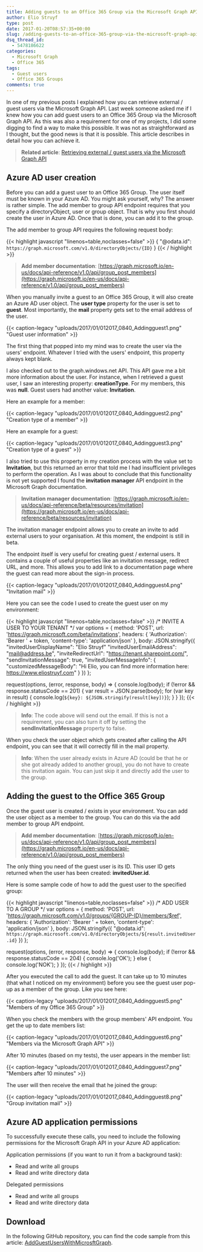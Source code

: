 ```yaml
---
title: Adding guests to an Office 365 Group via the Microsoft Graph API
author: Elio Struyf
type: post
date: 2017-01-20T08:57:35+00:00
slug: /adding-guests-to-an-office-365-group-via-the-microsoft-graph-api/
dsq_thread_id:
  - 5478186622
categories:
  - Microsoft Graph
  - Office 365
tags:
  - Guest users
  - Office 365 Groups
comments: true
---
```


In one of my previous posts I explained how you can retrieve external / guest users via the Microsoft Graph API. Last week someone asked me if I knew how you can add guest users to an Office 365 Group via the Microsoft Graph API. As this was also a requirement for one of my projects, I did some digging to find a way to make this possible. It was not as straightforward as I thought, but the good news is that it is possible. This article describes in detail how you can achieve it.

> **Related article**: [Retrieving external / guest users via the Microsoft Graph API](https://www.eliostruyf.com/retrieving-external-guest-users-via-the-microsoft-graph-api/)


## Azure AD user creation

Before you can add a guest user to an Office 365 Group. The user itself must be known in your Azure AD. You might ask yourself, why? The answer is rather simple. The add member to group API endpoint requires that you specify a directoryObject, user or group object. That is why you first should create the user in Azure AD. Once that is done, you can add it to the group.

The add member to group API requires the following request body:

{{< highlight javascript "linenos=table,noclasses=false" >}}
{
    "@odata.id": `https://graph.microsoft.com/v1.0/directoryObjects/{ID}`
}
{{< / highlight >}}


> **Add member documentation**: [https://graph.microsoft.io/en-us/docs/api-reference/v1.0/api/group_post_members](https://graph.microsoft.io/en-us/docs/api-reference/v1.0/api/group_post_members)

When you manually invite a guest to an Office 365 Group, it will also create an Azure AD user object. The **user type** property for the user is set to **guest**. Most importantly, the **mail** property gets set to the email address of the user.

{{< caption-legacy "uploads/2017/01/012017_0840_Addingguest1.png" "Guest user information" >}}

The first thing that popped into my mind was to create the user via the users' endpoint. Whatever I tried with the users' endpoint, this property always kept blank.

I also checked out to the graph.windows.net API. This API gave me a bit more information about the user. For instance, when I retrieved a guest user, I saw an interesting property: **creationType**. For my members, this was **null**. Guest users had another value: **Invitation**.

Here an example for a member:

{{< caption-legacy "uploads/2017/01/012017_0840_Addingguest2.png" "Creation type of a member" >}}

Here an example for a guest:

{{< caption-legacy "uploads/2017/01/012017_0840_Addingguest3.png" "Creation type of a guest" >}}

I also tried to use this property in my creation process with the value set to **Invitation**, but this returned an error that told me I had insufficient privileges to perform the operation. As I was about to conclude that this functionality is not yet supported I found the **invitation manager** API endpoint in the Microsoft Graph documentation.

> **Invitation manager documentation**: [https://graph.microsoft.io/en-us/docs/api-reference/beta/resources/invitation](https://graph.microsoft.io/en-us/docs/api-reference/beta/resources/invitation)

The invitation manager endpoint allows you to create an invite to add external users to your organisation. At this moment, the endpoint is still in beta.


The endpoint itself is very useful for creating guest / external users. It contains a couple of useful properties like an invitation message, redirect URL, and more. This allows you to add link to a documentation page where the guest can read more about the sign-in process.


{{< caption-legacy "uploads/2017/01/012017_0840_Addingguest4.png" "Invitation mail" >}}

Here you can see the code I used to create the guest user on my environment:


{{< highlight javascript "linenos=table,noclasses=false" >}}
/* INVITE A USER TO YOUR TENANT */
var options = {
    method: 'POST',
    url: 'https://graph.microsoft.com/beta/invitations',
    headers: {
        'Authorization': 'Bearer ' + token,
        'content-type': 'application/json'
    },
    body: JSON.stringify({
    	"invitedUserDisplayName": "Elio Struyf"
        "invitedUserEmailAddress": "mail@address.be",
        "inviteRedirectUrl": "https://tenant.sharepoint.com/",
        "sendInvitationMessage": true,
        "invitedUserMessageInfo": {
            "customizedMessageBody": "Hi Elio, you can find more information here: https://www.eliostruyf.com"
        }
    })
};

request(options, (error, response, body) => {
    console.log(body);
    if (!error && response.statusCode == 201) {
        var result = JSON.parse(body);
        for (var key in result) {
            console.log(`${key}: ${JSON.stringify(result[key])}`);
        }
    }
});
{{< / highlight >}}


> **Info**: The code above will send out the email. If this is not a requirement, you can also turn it off by setting the **sendInvitationMessage** property to false.

When you check the user object which gets created after calling the API endpoint, you can see that it will correctly fill in the mail property.

> **Info**: When the user already exists in Azure AD (could be that he or she got already added to another group), you do not have to create this invitation again. You can just skip it and directly add the user to the group.


## Adding the guest to the Office 365 Group

Once the guest user is created / exists in your environment. You can add the user object as a member to the group. You can do this via the add member to group API endpoint.

> **Add member documentation**: [https://graph.microsoft.io/en-us/docs/api-reference/v1.0/api/group_post_members](https://graph.microsoft.io/en-us/docs/api-reference/v1.0/api/group_post_members)

The only thing you need of the guest user is its ID. This user ID gets returned when the user has been created: **invitedUser.id**.

Here is some sample code of how to add the guest user to the specified group:

{{< highlight javascript "linenos=table,noclasses=false" >}}
/* ADD USER TO A GROUP */
var options = {
    method: 'POST',
    url: 'https://graph.microsoft.com/v1.0/groups/{GROUP-ID}/members/$ref',
    headers: {
        'Authorization': 'Bearer ' + token,
        'content-type': 'application/json'
    },
    body: JSON.stringify({
        "@odata.id": `https://graph.microsoft.com/v1.0/directoryObjects/${result.invitedUser.id}`
    })
};

request(options, (error, response, body) => {
    console.log(body);
    if (!error && response.statusCode == 204) {
        console.log('OK');
    } else {
        console.log('NOK');
    }
});
{{< / highlight >}}

After you executed the call to add the guest. It can take up to 10 minutes (that what I noticed on my environment) before you see the guest user pop-up as a member of the group. Like you see here:

{{< caption-legacy "uploads/2017/01/012017_0840_Addingguest5.png" "Members of my Office 365 Group" >}}

When you check the members with the group members' API endpoint. You get the up to date members list:

{{< caption-legacy "uploads/2017/01/012017_0840_Addingguest6.png" "Members via the Microsoft Graph API" >}}

After 10 minutes (based on my tests), the user appears in the member list:

{{< caption-legacy "uploads/2017/01/012017_0840_Addingguest7.png" "Members after 10 minutes" >}}

The user will then receive the email that he joined the group:

{{< caption-legacy "uploads/2017/01/012017_0840_Addingguest8.png" "Group invitation mail" >}}

## Azure AD application permissions

To successfully execute these calls, you need to include the following permissions for the Microsoft Graph API in your Azure AD application:

Application permissions (if you want to run it from a background task):

*   Read and write all groups
*   Read and write directory data

Delegated permissions

*   Read and write all groups
*   Read and write directory data

## Download

In the following GitHub repository, you can find the code sample from this article: [AddGuestUsersWithMicrosftGraph](https://github.com/estruyf/AddGuestUsersWithMicrosftGraph).